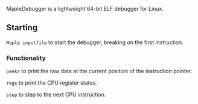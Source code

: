 MapleDebugger is a lightweight 64-bit ELF debugger for Linux.

## Starting
`Maple inputfile` to start the debugger, breaking on the first instruction.

### Functionality
`peekr` to print the raw data at the current position of the instruction pointer.

`regs` to print the CPU register states.

`step` to step to the next CPU instruction.
